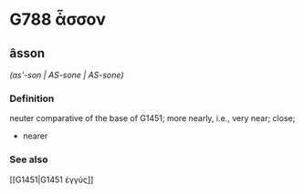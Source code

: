 # G788 ἆσσον

## âsson

_(as'-son | AS-sone | AS-sone)_

### Definition

neuter comparative of the base of G1451; more nearly, i.e., very near; close; 

- nearer

### See also

[[G1451|G1451 ἐγγύς]]
